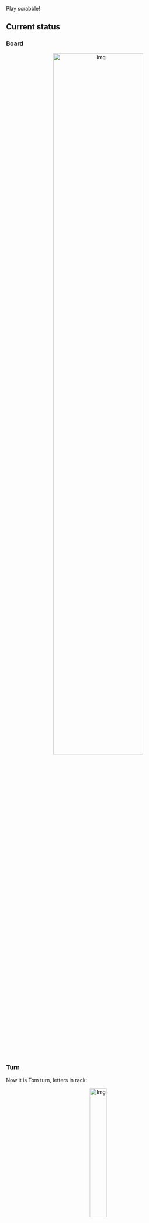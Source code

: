 
Play scrabble!
## Current status
### Board
<p align="center">
<img src="https://raw.githubusercontent.com/radosz99/radosz99/main/board.png" width=70% alt="Img"/>
    </p>
    
### Turn
Now it is Tom turn, letters in rack:
<p align="center">
<img src="https://raw.githubusercontent.com/radosz99/radosz99/main/rack.png" width=30% alt="Img"/>
</p>

### Game score
| Id | Player name | Points |
  | - | - | - |  
|0 | Tom | 216
|1 | Jerry | 193
## Make the move
Make the move and insert the letters by creating an [issue](https://github.com/radosz99/radosz99/issues/new?title=scrabble%7Cmove%7C7%3AA%3ARIDE&body=Just+push+%27Submit+new+issue%27+or+update+with+your+move.) according to the rules or...

## Possibly best moves  
Are you sure? :smiling_imp: :smiling_imp: :smiling_imp:
<details>
  <summary>Spoiler warning!</summary>
  
  | Id | Move | Issue link | Points |
  | - | - | - | - |  
|1| N:9:vivda | [scrabble&#124;move&#124;N:9:vivda](https://github.com/radosz99/radosz99/issues/new?title=scrabble%7Cmove%7CN%3A9%3Avivda&body=Just+push+%27Submit+new+issue%27+or+update+with+your+move.) | 40 
|2| N:9:kaid | [scrabble&#124;move&#124;N:9:kaid](https://github.com/radosz99/radosz99/issues/new?title=scrabble%7Cmove%7CN%3A9%3Akaid&body=Just+push+%27Submit+new+issue%27+or+update+with+your+move.) | 19 
|3| N:9:kaed | [scrabble&#124;move&#124;N:9:kaed](https://github.com/radosz99/radosz99/issues/new?title=scrabble%7Cmove%7CN%3A9%3Akaed&body=Just+push+%27Submit+new+issue%27+or+update+with+your+move.) | 19 
|4| N:10:kadi | [scrabble&#124;move&#124;N:10:kadi](https://github.com/radosz99/radosz99/issues/new?title=scrabble%7Cmove%7CN%3A10%3Akadi&body=Just+push+%27Submit+new+issue%27+or+update+with+your+move.) | 18 
|5| N:10:kade | [scrabble&#124;move&#124;N:10:kade](https://github.com/radosz99/radosz99/issues/new?title=scrabble%7Cmove%7CN%3A10%3Akade&body=Just+push+%27Submit+new+issue%27+or+update+with+your+move.) | 18 
|6| F:1:kail | [scrabble&#124;move&#124;F:1:kail](https://github.com/radosz99/radosz99/issues/new?title=scrabble%7Cmove%7CF%3A1%3Akail&body=Just+push+%27Submit+new+issue%27+or+update+with+your+move.) | 18 
|7| F:2:talk | [scrabble&#124;move&#124;F:2:talk](https://github.com/radosz99/radosz99/issues/new?title=scrabble%7Cmove%7CF%3A2%3Atalk&body=Just+push+%27Submit+new+issue%27+or+update+with+your+move.) | 18 
|8| M:8:kieve | [scrabble&#124;move&#124;M:8:kieve](https://github.com/radosz99/radosz99/issues/new?title=scrabble%7Cmove%7CM%3A8%3Akieve&body=Just+push+%27Submit+new+issue%27+or+update+with+your+move.) | 17 
|9| F:3:elk | [scrabble&#124;move&#124;F:3:elk](https://github.com/radosz99/radosz99/issues/new?title=scrabble%7Cmove%7CF%3A3%3Aelk&body=Just+push+%27Submit+new+issue%27+or+update+with+your+move.) | 17 
|10| F:3:ilk | [scrabble&#124;move&#124;F:3:ilk](https://github.com/radosz99/radosz99/issues/new?title=scrabble%7Cmove%7CF%3A3%3Ailk&body=Just+push+%27Submit+new+issue%27+or+update+with+your+move.) | 17 
</details>
    
## Latest moves

| Id | Type | Move / Letters to replace | Created words / New letters | Date | Points | Player | Who |
| - | - | - | - | - | - | - | - |
|17| INSERT | 12:I:punned | ['PUNNED'] | 11/27/2022, 00:40:13 | 24 | Jerry | [radosz99](github.com/radosz99) |
|16| INSERT | K:10:qanat | ['QANAT'] | 11/27/2022, 00:39:34 | 28 | Tom | [radosz99](github.com/radosz99) |
|15| INSERT | 14:F:assott | ['ASSOTT'] | 11/27/2022, 00:38:57 | 18 | Jerry | [radosz99](github.com/radosz99) |
|14| INSERT | F:11:gora | ['GORA'] | 11/27/2022, 00:38:17 | 7 | Tom | [radosz99](github.com/radosz99) |
|13| INSERT | 14:A:wash | ['WASH'] | 11/27/2022, 00:37:44 | 14 | Jerry | [radosz99](github.com/radosz99) |
|12| INSERT | 6:B:next | ['NEXT'] | 11/27/2022, 00:36:44 | 12 | Tom | [radosz99](github.com/radosz99) |
|11| INSERT | D:3:faix | ['FAIX'] | 11/27/2022, 00:36:03 | 28 | Jerry | [radosz99](github.com/radosz99) |
|10| INSERT | 4:D:allel | ['ALLEL'] | 11/27/2022, 00:35:29 | 10 | Tom | [radosz99](github.com/radosz99) |
|9| INSERT | A:11:blow | ['BLOW'] | 11/27/2022, 00:34:56 | 27 | Jerry | [radosz99](github.com/radosz99) |
|8| INSERT | 11:A:besung | ['BESUNG'] | 11/27/2022, 00:33:56 | 24 | Tom | [radosz99](github.com/radosz99) |
|7| INSERT | C:8:brash | ['BRASH'] | 11/27/2022, 00:32:59 | 26 | Jerry | [radosz99](github.com/radosz99) |
|6| INSERT | 9:B:frigger | ['FRIGGER'] | 11/27/2022, 00:32:18 | 24 | Tom | [radosz99](github.com/radosz99) |
|5| INSERT | H:4:limmer | ['LIMMER'] | 11/27/2022, 00:31:41 | 10 | Jerry | [radosz99](github.com/radosz99) |
|4| INSERT | O:3:ycond | ['YCOND'] | 11/27/2022, 00:30:37 | 45 | Tom | [radosz99](github.com/radosz99) |
|3| INSERT | 4:K:topic | ['TOPIC'] | 11/27/2022, 00:29:48 | 18 | Jerry | [radosz99](github.com/radosz99) |
|2| INSERT | L:3:zooey | ['ZOOEY'] | 11/27/2022, 00:29:08 | 34 | Tom | [radosz99](github.com/radosz99) |
|1| INSERT | J:5:jedi | ['JEDI'] | 11/27/2022, 00:27:22 | 28 | Jerry | [radosz99](github.com/radosz99) |
|0| INSERT | 7:H:middy | ['MIDDY'] | 11/27/2022, 00:24:54 | 32 | Tom | [radosz99](github.com/radosz99) |